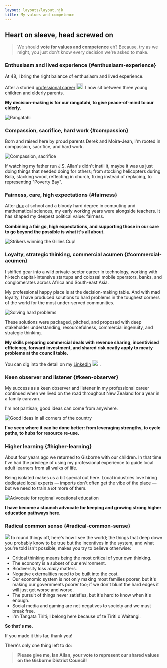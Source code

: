```yaml
---
layout: layouts/layout.njk
title: My values and competence
---
```


## Heart on sleeve, head screwed on

> We should **vote for values and competence** eh? Because, try as we might, you just don't know every decision we're asked to make.

### Enthusiasm and lived experience {#enthusiasm-experience}

At 48, I bring the right balance of enthusiasm and lived experience.

After a storied <a href="https://www.linkedin.com/in/ianallan/" target="_blank" title="You can find all the details on my LinkedIn">professional career</a> <a href="https://www.linkedin.com/in/ianallan/" target="_blank" title="You can find all the details on my LinkedIn"><img src="../images/li-icon.png" style="width:1.2rem; padding-right: 4px;"></a> I now sit between three young children and elderly parents. 

**My decision-making is for our rangatahi, to give peace-of-mind to our elderly.**

![Rangatahi](../images/mandtandm.jpg)

### Compassion, sacrifice, hard work {#compassion}

Born and raised here by proud parents Derek and Moira-Jean, I'm rooted in compassion, sacrifice, and hard work. 

![Compassion, sacrifice](../images/csh.jpg)

If watching my father run J.S. Allan's didn't instil it, maybe it was us just doing things that needed doing for others; from stocking helicopters during Bola, stacking wood, reflecting in church, fixing instead of replacing, to representing "Poverty Bay".

### Fairness, care, high expectations {#fairness}

After <a href="../images/dux.jpg" target="_blank" title="Perserverance and hard work!">dux</a> at school and a bloody hard degree in computing and mathematical sciences, my early working years were alongside teachers. It has shaped my deepest political value: fairness. 

**Combining a fair go, high expectations, and supporting those in our care to go beyond the possible is what it's all about.**

![Strikers winning the Gillies Cup!](../images/strikers-gillies.jpg)

### Loyalty, strategic thinking, commercial acumen {#commercial-acumen}

I shifted gear into a wild private-sector career in technology, working with hi-tech capital-intensive startups and colossal mobile operators, banks, and conglomerates across Africa and South-east Asia. 

My professional happy place is at the decision-making table. And with mad loyalty, I have produced solutions to hard problems in the toughest corners of the world for the most under-served communities. 

![Solving hard problems](../images/prof.jpg)

These solutions were packaged, pitched, and proposed with deep stakeholder understanding, resourcefulness, commercial ingenuity, and strategic thinking.

**My skills preparing commercial deals with revenue sharing, incentivised efficiency, forward investment, and shared risk neatly apply to meaty problems at the council table.**

You can dig into the detail on my <a href="https://www.linkedin.com/in/ianallan/" target="_blank" title="You can find all the details on my LinkedIn">LinkedIn</a> <a href="https://www.linkedin.com/in/ianallan/" target="_blank" title="You can find all the details on my LinkedIn"><img src="../images/li-icon.png" style="width:1.2rem; padding-right: 4px;"></a>.

### Keen observer and listener {#keen-observer}

My success as a keen observer and listener in my professional career continued when we lived on the road throughout New Zealand for a year in a family caravan.

I'm not partisan; good ideas can come from anywhere. 

![Good ideas in all corners of the country](../images/caravan.jpg)

**I've seen where it can be done better: from leveraging strengths, to cycle paths, to hubs for resource re-use.**

### Higher learning {#higher-learning}

About four years ago we returned to Gisborne with our children. In that time I've had the privilege of using my professional experience to guide local adult learners from all walks of life. 

Being isolated makes us a bit special out here. Local industries love hiring dedicated local experts &mdash; imports don't often get the vibe of the place &mdash; but we need to train a *lot* more of them. 

![Advocate for regional vocational education](../images/vocational-ed.jpg)

**I have become a staunch advocate for keeping and growing strong higher education pathways here.**

### Radical common sense {#radical-common-sense}

<img src="../images/ian-sunshine.jpg" class="sunshine">To round things off, here's how I see the world; the things that deep down you probably know to be true but the incentives in the system, and what you're told isn't possible, makes you try to believe otherwise:

- Critical thinking means being the most critical of your own thinking.
- The economy is a subset of our environment.
- Biodiversity loss *really* matters.
- Negative externalities need to be built into the cost.
- Our economic system is not only making most families poorer, but it's making our governments poorer too; if we don't blunt the hard edges it will just get worse and worse.
- The pursuit of things never satisfies, but it's hard to know when it's enough.
- Social media and gaming are net-negatives to society and we must break free.
- I'm Tangata Tiriti; I belong here because of te Tiriti o Waitangi.

**So that's me.**

If you made it this far, thank you! 

There's only one thing left to do: 

>**Please give me, Ian Allan, your vote to represent our shared values on the Gisborne District Council!**

